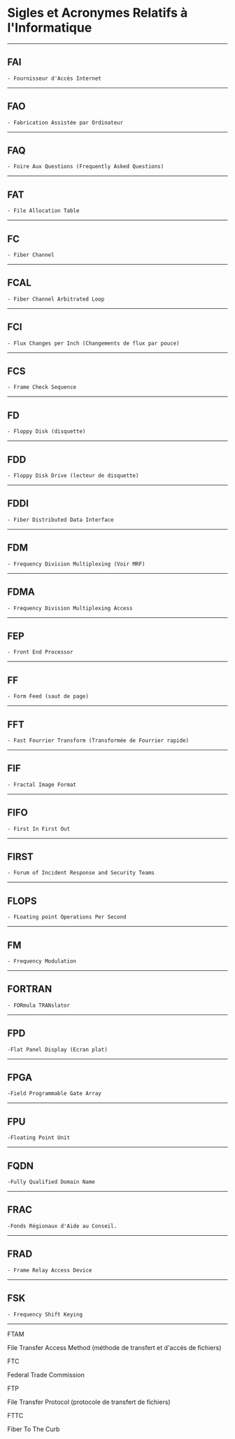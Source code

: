 # **Sigles et Acronymes Relatifs à l'Informatique**

---
## **FAI**

    - Fournisseur d'Accès Internet
---
## **FAO**

    - Fabrication Assistée par Ordinateur
---
## **FAQ**

    - Foire Aux Questions (Frequently Asked Questions)
---
## **FAT**

    - File Allocation Table
---
## **FC**

    - Fiber Channel
---
## **FCAL**

    - Fiber Channel Arbitrated Loop
---
## **FCI**

    - Flux Changes per Inch (Changements de flux par pouce)
---
## **FCS**

    - Frame Check Sequence
---
## **FD**

    - Floppy Disk (disquette)
---
## **FDD**

    - Floppy Disk Drive (lecteur de disquette)
---
## **FDDI**

    - Fiber Distributed Data Interface
---
## **FDM**

    - Frequency Division Multiplexing (Voir MRF)
---
## **FDMA**

    - Frequency Division Multiplexing Access
---
## **FEP**

    - Front End Processor
---
## **FF**

    - Form Feed (saut de page)
---
## **FFT**

    - Fast Fourrier Transform (Transformée de Fourrier rapide)
---
## **FIF**

    - Fractal Image Format
---
## **FIFO**

    - First In First Out
---
## **FIRST**

    - Forum of Incident Response and Security Teams
---
## **FLOPS**

    - FLoating point Operations Per Second
---
## **FM**

    - Frequency Modulation
---
## **FORTRAN**

    - FORmula TRANslator
---
## **FPD**

    -Flat Panel Display (Ecran plat)
---
## **FPGA**

    -Field Programmable Gate Array
---
## **FPU**

    -Floating Point Unit
---
## **FQDN**

    -Fully Qualified Domain Name
---
## **FRAC**

    -Fonds Régionaux d'Aide au Conseil.
---
## **FRAD**

    - Frame Relay Access Device
---
## **FSK**

    - Frequency Shift Keying
---
FTAM

File Transfer Access Method (méthode de transfert et d'accès de fichiers)

FTC

Federal Trade Commission

FTP

File Transfer Protocol (protocole de transfert de fichiers)

FTTC

Fiber To The Curb